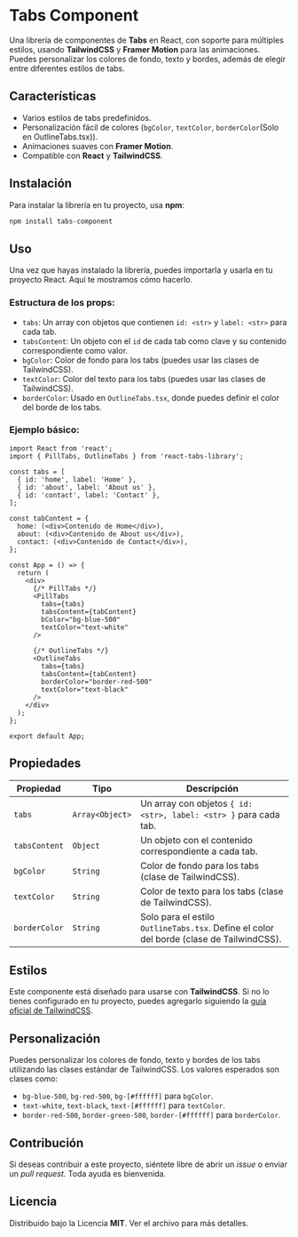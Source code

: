 # Tabs Component

Una librería de componentes de **Tabs** en React, con soporte para múltiples estilos, usando **TailwindCSS** y **Framer Motion** para las animaciones. Puedes personalizar los colores de fondo, texto y bordes, además de elegir entre diferentes estilos de tabs.

## Características

- Varios estilos de tabs predefinidos.
- Personalización fácil de colores (`bgColor`, `textColor`, `borderColor`(Solo en OutlineTabs.tsx)).
- Animaciones suaves con **Framer Motion**.
- Compatible con **React** y **TailwindCSS**.

## Instalación

Para instalar la librería en tu proyecto, usa **npm**:

```bash
npm install tabs-component
```

## Uso

Una vez que hayas instalado la librería, puedes importarla y usarla en tu proyecto React. Aquí te mostramos cómo hacerlo.

### Estructura de los props:

- `tabs`: Un array con objetos que contienen `id: <str>` y `label: <str>` para cada tab.
- `tabsContent`: Un objeto con el `id` de cada tab como clave y su contenido correspondiente como valor.
- `bgColor`: Color de fondo para los tabs (puedes usar las clases de TailwindCSS).
- `textColor`: Color del texto para los tabs (puedes usar las clases de TailwindCSS).
- `borderColor`: Usado en `OutlineTabs.tsx`, donde puedes definir el color del borde de los tabs.

### Ejemplo básico:

```tsx
import React from 'react';
import { PillTabs, OutlineTabs } from 'react-tabs-library';

const tabs = [
  { id: 'home', label: 'Home' },
  { id: 'about', label: 'About us' },
  { id: 'contact', label: 'Contact' },
];

const tabContent = {
  home: (<div>Contenido de Home</div>),
  about: (<div>Contenido de About us</div>),
  contact: (<div>Contenido de Contact</div>),
};

const App = () => {
  return (
    <div>
      {/* PillTabs */}
      <PillTabs
        tabs={tabs}
        tabsContent={tabContent}
        bColor="bg-blue-500"
        textColor="text-white"
      />

      {/* OutlineTabs */}
      <OutlineTabs
        tabs={tabs}
        tabsContent={tabContent}
        borderColor="border-red-500"
        textColor="text-black"
      />
    </div>
  );
};

export default App;
```

## Propiedades

| Propiedad       | Tipo           | Descripción                                               |
|-----------------|----------------|-----------------------------------------------------------|
| `tabs`          | `Array<Object>`| Un array con objetos `{ id: <str>, label: <str> }` para cada tab.       |
| `tabsContent`   | `Object`       | Un objeto con el contenido correspondiente a cada tab.    |
| `bgColor`       | `String`       | Color de fondo para los tabs (clase de TailwindCSS).      |
| `textColor`     | `String`       | Color de texto para los tabs (clase de TailwindCSS).      |
| `borderColor`   | `String`       | Solo para el estilo `OutlineTabs.tsx`. Define el color del borde (clase de TailwindCSS). |

## Estilos

Este componente está diseñado para usarse con **TailwindCSS**. Si no lo tienes configurado en tu proyecto, puedes agregarlo siguiendo la [guía oficial de TailwindCSS](https://tailwindcss.com/docs/installation).

## Personalización

Puedes personalizar los colores de fondo, texto y bordes de los tabs utilizando las clases estándar de TailwindCSS. Los valores esperados son clases como:

- `bg-blue-500`, `bg-red-500`, `bg-[#ffffff]` para `bgColor`.
- `text-white`, `text-black`, `text-[#ffffff]` para `textColor`.
- `border-red-500`, `border-green-500`, `border-[#ffffff]` para `borderColor`.

## Contribución

Si deseas contribuir a este proyecto, siéntete libre de abrir un *issue* o enviar un *pull request*. Toda ayuda es bienvenida.

## Licencia

Distribuido bajo la Licencia **MIT**. Ver el archivo para más detalles.
